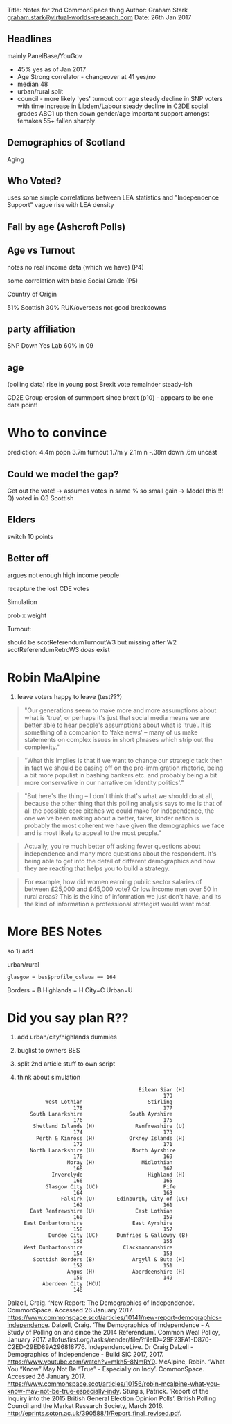 Title: Notes for 2nd CommonSpace thing
Author: Graham Stark [graham.stark@virtual-worlds-research.com](mailto:graham.stark@virtual-worlds-research.com')
Date: 26th Jan 2017

Headlines
---------
mainly PanelBase/YouGov

* 45% yes as of Jan 2017
* Age Strong correlator - changeover at 41 yes/no
* median 48
* urban/rural split
* council - more likely 'yes'
turnout corr age
steady decline in SNP voters with time
increase in Libdem/Labour
steady decline in C2DE social grades
ABC1 up then down
gender/age important
support amongst femakes 55+ fallen sharply

Demographics of Scotland 
------------------------
Aging

Who Voted?
----------
uses some simple correlations between LEA statistics and "Independence Support"
vague rise with LEA density

Fall by age (Ashcroft Polls)
----------------------------

Age vs Turnout
-------------
notes no real income data (which we have) (P4)

some correlation with basic Social Grade (P5)

Country of Origin

51% Scottish
30% RUK/overseas
not good breakdowns

party affiliation
-----------------

SNP Down
Yes Lab 60% in 09

age
---
(polling data)
rise in young post Brexit vote
remainder steady-ish

CD2E Group erosion of summport since brexit (p10) - appears to be one data point!

Who to convince
==============
prediction: 
4.4m popn
3.7m turnout
1.7m y
2.1m n
-.38m down
.6m uncast

Could we model the gap?
-----------------------

Get out the vote! -> assumes votes in same % so small gain -> Model this!!!!
Q) voted in Q3 Scottish 

Elders
-----------------------
switch 10 points 

Better off
-----------
argues not enough high income people

recapture the lost
CDE votes

Simulation

prob x weight 

Turnout:

should be scotReferendumTurnoutW3 but missing after W2
scotReferendumRetroW3 *does* exist

Robin MaAlpine
===============

1) leave voters happy to leave (test???)

> "Our generations seem to make more and more assumptions about what is 'true', or perhaps it's just that social media means we are better able to hear people's assumptions about what is 'true'. It is something of a companion to 'fake news' – many of us make statements on complex issues in short phrases which strip out the complexity."

> "What this implies is that if we want to change our strategic tack then in fact we should be easing off on the pro-immigration rhetoric, being a bit more populist in bashing bankers etc. and probably being a bit more conservative in our narrative on 'identity politics'."

> "But here's the thing – I don't think that's what we should do at all, because the other thing that this polling analysis says to me is that of all the possible core pitches we could make for independence, the one we've been making about a better, fairer, kinder nation is probably the most coherent we have given the demographics we face and is most likely to appeal to the most people."

> Actually, you're much better off asking fewer questions about independence and many more questions about the respondent. It's being able to get into the detail of different demographics and how they are reacting that helps you to build a strategy.

> For example, how did women earning public sector salaries of between £25,000 and £45,000 vote? Or low income men over 50 in rural areas? This is the kind of information we just don't have, and its the kind of information a professional strategist would want most.

More BES Notes
=========

so 1) add 

urban/rural

   `glasgow = bes$profile_oslaua == 164`
   
Borders = B
Highlands = H
City=C
Urban=U
   

Did you say plan R??
====================

1. add urban/city/highlands dummies
2. buglist to owners BES
3. split 2nd article stuff to own script
4. think about simulation

                                              Eilean Siar (H)
                                                      179 
                West Lothian                     Stirling 
                         178                          177 
           South Lanarkshire               South Ayrshire 
                         176                          175 
            Shetland Islands (H)             Renfrewshire (U)
                         174                          173 
             Perth & Kinross (H)           Orkney Islands (H) 
                         172                          171 
           North Lanarkshire (U)            North Ayrshire 
                         170                          169 
                       Moray (H)               Midlothian 
                         168                          167 
                  Inverclyde                     Highland (H)
                         166                          165 
                Glasgow City (UC)                     Fife 
                         164                          163 
                     Falkirk (U)       Edinburgh, City of (UC) 
                         162                          161 
           East Renfrewshire (U)             East Lothian 
                         160                          159 
         East Dunbartonshire                East Ayrshire 
                         158                          157 
                 Dundee City (UC)      Dumfries & Galloway (B)
                         156                          155 
         West Dunbartonshire             Clackmannanshire 
                         154                          153 
            Scottish Borders (B)            Argyll & Bute (H)
                         152                          151 
                       Angus (H)            Aberdeenshire (H) 
                         150                          149 
               Aberdeen City (HCU)                    
                         148  



Dalzell, Craig. ‘New Report: The Demographics of Independence’. CommonSpace. Accessed 26 January 2017. https://www.commonspace.scot/articles/10141/new-report-demographics-independence.
Dalzell, Craig. ‘The Demographics of Independence - A Study of Polling on and since the 2014 Referendum’. Common Weal Policy, January 2017. allofusfirst.org/tasks/render/file/?fileID=29F23FA1-D870-C2ED-29ED89A296818776.
IndependenceLive. Dr Craig Dalzell - Demographics of Independence - Build SIC 2017, 2017. https://www.youtube.com/watch?v=mkh5-8NmRY0.
McAlpine, Robin. ‘What You “Know” May Not Be “True” - Especially on Indy’. CommonSpace. Accessed 26 January 2017. https://www.commonspace.scot/articles/10156/robin-mcalpine-what-you-know-may-not-be-true-especially-indy.
Sturgis, Patrick. ‘Report of the Inquiry into the 2015 British General Election Opinion Polls’. British Polling Council and the Market Research Society, March 2016. http://eprints.soton.ac.uk/390588/1/Report_final_revised.pdf.
